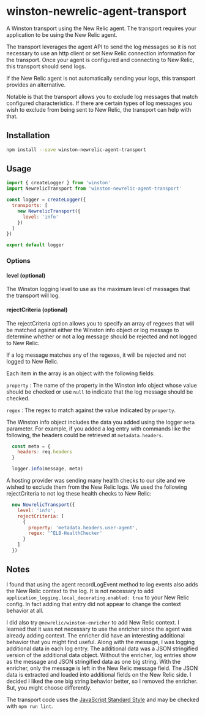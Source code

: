 # winston-newrelic-agent-transport

A Winston transport using the New Relic agent. The transport requires your application to be using the New Relic agent.

The transport leverages the agent API to send the log messages so it is not necessary to use an http client or set New Relic connection information for the transport. Once your agent is configured and connecting to New Relic, this transport should send logs.

If the New Relic agent is not automatically sending your logs, this transport provides an alternative.

Notable is that the transport allows you to exclude log messages that match configured characteristics. If there are certain types of log messages you wish to exclude from being sent to New Relic, the transport can help with that.

## Installation

```sh
npm install --save winston-newrelic-agent-transport
```

## Usage

```javascript
import { createLogger } from 'winston'
import NewrelicTransport from 'winston-newrelic-agent-transport'

const logger = createLogger({
  transports: [
    new NewrelicTransport({
      level: 'info'
    })
  ]
})

export default logger
```

### Options

#### level (optional)

The Winston logging level to use as the maximum level of messages that the transport will log.

#### rejectCriteria (optional)

The rejectCriteria option allows you to specify an array of regexes that will be matched against either the Winston info object or log message to determine whether or not a log message should be rejected and not logged to New Relic.

If a log message matches any of the regexes, it will be rejected and not logged to New Relic.

Each item in the array is an object with the following fields:

`property`
: The name of the property in the Winston info object whose value should be checked or use `null` to indicate that the log message should be checked.

`regex`
: The regex to match against the value indicated by `property`.

The Winston info object includes the data you added using the logger `meta` parameter. For example, if you added a log entry with commands like the following, the headers could be retrieved at `metadata.headers`.

```javascript
  const meta = {
    headers: req.headers
  }

  logger.info(message, meta)
```

A hosting provider was sending many health checks to our site and we wished to exclude them from the New Relic logs. We used the following rejectCriteria to not log these health checks to New Relic:

```javascript
  new NewrelicTransport({
    level: 'info',
    rejectCriteria: [
      {
        property: 'metadata.headers.user-agent',
        regex: '^ELB-HealthChecker'
      }
    ]
  })
```

## Notes

I found that using the agent recordLogEvent method to log events also adds the New Relic context to the log. It is not necessary to add `application_logging.local_decorating.enabled: true` to your New Relic config. In fact adding that entry did not appear to change the context behavior at all.

I did also try `@newrelic/winston-enricher` to add New Relic context. I learned that it was not necessary to use the enricher since the agent was already adding context. The enricher did have an interesting additional behavior that you might find useful. Along with the message, I was logging additional data in each log entry. The additional data was a JSON stringified version of the additional data object. Without the enricher, log entries show as the message and JSON stringified data as one big string. With the enricher, only the message is left in the New Relic message field. The JSON data is extracted and loaded into additional fields on the New Relic side. I decided I liked the one big string behavior better, so I removed the enricher. But, you might choose differently.

The transport code uses the [JavaScript Standard Style](https://standardjs.com) and may be checked with `npm run lint`.
